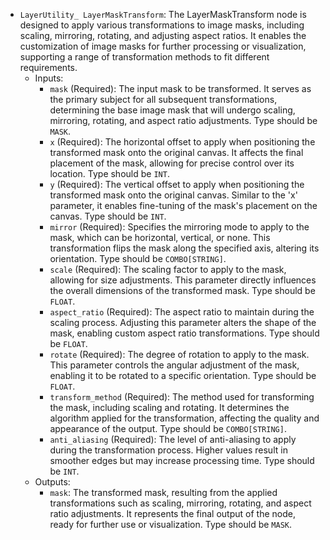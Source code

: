 - `LayerUtility_ LayerMaskTransform`: The LayerMaskTransform node is designed to apply various transformations to image masks, including scaling, mirroring, rotating, and adjusting aspect ratios. It enables the customization of image masks for further processing or visualization, supporting a range of transformation methods to fit different requirements.
    - Inputs:
        - `mask` (Required): The input mask to be transformed. It serves as the primary subject for all subsequent transformations, determining the base image mask that will undergo scaling, mirroring, rotating, and aspect ratio adjustments. Type should be `MASK`.
        - `x` (Required): The horizontal offset to apply when positioning the transformed mask onto the original canvas. It affects the final placement of the mask, allowing for precise control over its location. Type should be `INT`.
        - `y` (Required): The vertical offset to apply when positioning the transformed mask onto the original canvas. Similar to the 'x' parameter, it enables fine-tuning of the mask's placement on the canvas. Type should be `INT`.
        - `mirror` (Required): Specifies the mirroring mode to apply to the mask, which can be horizontal, vertical, or none. This transformation flips the mask along the specified axis, altering its orientation. Type should be `COMBO[STRING]`.
        - `scale` (Required): The scaling factor to apply to the mask, allowing for size adjustments. This parameter directly influences the overall dimensions of the transformed mask. Type should be `FLOAT`.
        - `aspect_ratio` (Required): The aspect ratio to maintain during the scaling process. Adjusting this parameter alters the shape of the mask, enabling custom aspect ratio transformations. Type should be `FLOAT`.
        - `rotate` (Required): The degree of rotation to apply to the mask. This parameter controls the angular adjustment of the mask, enabling it to be rotated to a specific orientation. Type should be `FLOAT`.
        - `transform_method` (Required): The method used for transforming the mask, including scaling and rotating. It determines the algorithm applied for the transformation, affecting the quality and appearance of the output. Type should be `COMBO[STRING]`.
        - `anti_aliasing` (Required): The level of anti-aliasing to apply during the transformation process. Higher values result in smoother edges but may increase processing time. Type should be `INT`.
    - Outputs:
        - `mask`: The transformed mask, resulting from the applied transformations such as scaling, mirroring, rotating, and aspect ratio adjustments. It represents the final output of the node, ready for further use or visualization. Type should be `MASK`.
